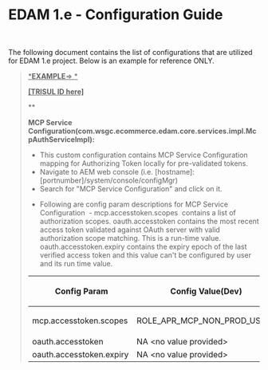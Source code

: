 # EDAM 1.e - Configuration Guide
    
<div class="3D&quot;Section1&quot;">
        
<br>

The following document contains the list of configurations that are utilized for EDAM 1.e project. Below is an example for reference ONLY.
> 
> 
> <span style=""><u>*<strong>EXAMPLE</strong>=> *</u></span>
> 
> <span style=""><u>**[TRISUL ID here]**</u></span>
> 
> **
> <p><span style=""><strong>MCP Service Configuration(</strong><strong>com.wsgc.ecommerce.edam.core.services.impl.McpAuthServiceImpl):</strong></span></p>
> <ul>
> <li><span style="">This custom configuration contains MCP Service Configuration mapping for Authorizing Token locally for pre-validated tokens.</span></li>
> <li><span style="">Navigate to AEM web console (i.e. [hostname]:[portnumber]/system/console/configMgr)</span></li>
> <li><span style="">Search for "MCP Service Configuration" and click on it.</span></li>
> <li><p><span style="">Following are config param descriptions for&nbsp;MCP Service Configuration &nbsp;-</span>  
> <span style="3D&quot;color:">mcp.accesstoken.scopes &nbsp;contains a list of authorization scopes.</span>  
> <span style="">oauth.accesstoken contains the most recent access token validated against OAuth server with valid authorization scope matching. This is a run-time value.</span>  
> <span style="">oauth.accesstoken.expiry&nbsp;contains the expiry epoch of the last verified access token and this value can't be configured by user and its run time value.</span></p>
> </li>
> </ul>
> <div class="3D&quot;table-wrap&quot;">
> <table class="3D&quot;relative-table" wrapped="" confluencetable="" style="" 111="9.0px;&quot;">
> <colgroup>
> <col style="">
> <col style="">
> <col style="">
> <col>
> <col>
> <col style="">
> <col style="">
> </colgroup>
> <thead>
> <tr>
> <th style="" class="3D&quot;confluenceTh&quot;"><p><span style="" >&nbsp;Config Param</span></p></th>
> <th style="" class="3D&quot;confluenceTh&quot;"><p><span style="" >Config Value(Dev)</span></p></th>
> <th style="" class="3D&quot;confluenceTh&quot;"><p><span style="" >Config Value(QA)</span></p></th>
> <th colspan="3D&quot;1&quot;" class="3D&quot;confluenceTh&quot;"><span style="">Config Value(RGS)</span></th>
> <th colspan="3D&quot;1&quot;" class="3D&quot;confluenceTh&quot;"><span style="">Config Value(PERF)</span></th>
> <th style="" class="3D&quot;confluenceTh&quot;"><p><span style="" >Config Value(UAT)</span></p></th>
> <th style="" class="3D&quot;confluenceTh&quot;"><p><span style="" >Config Value(PROD)</span></p></th>
> </tr>
> </thead>
> <tbody>
> <tr>
> <td style="" class="3D&quot;confluenceTd&quot;"><span style="" :="">mcp.accesstoken.scopes</span></td>
> <td style="" class="3D&quot;confluenceTd&quot;"><p><span style="" >ROLE_APR_MCP_NON_PROD_USERS</span></p></td>
> <td style="" class="3D&quot;confluenceTd&quot;"><p><span style="" >ROLE_APR_MCP_NON_PROD_USERS</span></p></td>
> <td colspan="3D&quot;1&quot;" class="3D&quot;confluenceTd&quot;"><span style="">ROLE_APR_MCP_NON_PROD_USERS</span></td>
> <td colspan="3D&quot;1&quot;" class="3D&quot;confluenceTd&quot;"><span style="">ROLE_APR_MCP_NON_PROD_USERS</span></td>
> <td style="" class="3D&quot;confluenceTd&quot;"><p><span style="" >ROLE_APR_MCP_NON_PROD_USERS</span></p></td>
> <td style="" class="3D&quot;confluenceTd&quot;"><p><span style="" >ROLE_APR_MCP_PROD_USERS</span></p></td>
> </tr>
> <tr>
> <td style="" class="3D&quot;confluenceTd&quot;"><span style="" >oauth.accesstoken</span></td>
> <td style="" class="3D&quot;confluenceTd&quot;"><span style="" >NA &lt;no value provided&gt;</span></td>
> <td style="" class="3D&quot;confluenceTd&quot;"><span style="" >NA &lt;no value provided&gt;</span></td>
> <td colspan="3D&quot;1&quot;" class="3D&quot;confluenceTd&quot;"><span style="">NA &lt;no value provided&gt;</span></td>
> <td colspan="3D&quot;1&quot;" class="3D&quot;confluenceTd&quot;"><span style="">NA &lt;no value provided&gt;</span></td>
> <td style="" class="3D&quot;confluenceTd&quot;"><span style="" >NA &lt;no value provided&gt;</span></td>
> <td style="" class="3D&quot;confluenceTd&quot;"><span style="" >NA &lt;no value provided&gt;</span></td>
> </tr>
> <tr>
> <td style="" class="3D&quot;confluenceTd&quot;"><span style="" >oauth.accesstoken.expiry</span></td>
> <td style="" class="3D&quot;confluenceTd&quot;"><span style="" >NA &lt;no value provided&gt;</span></td>
> <td style="" class="3D&quot;confluenceTd&quot;"><span style="" >NA &lt;no value provided&gt;</span></td>
> <td colspan="3D&quot;1&quot;" class="3D&quot;confluenceTd&quot;"><span style="">NA &lt;no value provided&gt;</span></td>
> <td colspan="3D&quot;1&quot;" class="3D&quot;confluenceTd&quot;"><span style="">NA &lt;no value provided&gt;</span></td>
> <td style="" class="3D&quot;confluenceTd&quot;"><span style="" >NA &lt;no value provided&gt;</span></td>
> <td style="" class="3D&quot;confluenceTd&quot;"><span style="" >NA &lt;no value provided&gt;</span></td>
> </tr>
> </tbody>
> </table>
> </div></div> 